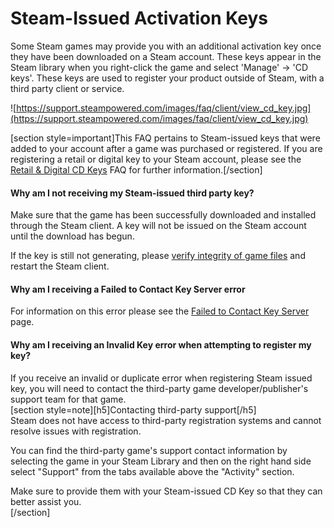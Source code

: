 # Steam-Issued Activation Keys

Some Steam games may provide you with an additional activation key once they have been downloaded on a Steam account. These keys appear in the Steam library when you right-click the game and select 'Manage' -> 'CD keys'. These keys are used to register your product outside of Steam, with a third party client or service.  
  
![https://support.steampowered.com/images/faq/client/view_cd_key.jpg](https://support.steampowered.com/images/faq/client/view_cd_key.jpg)  
  
[section style=important]This FAQ pertains to Steam-issued keys that were added to your account after a game was purchased or registered. If you are registering a retail or digital key to your Steam account, please see the [Retail & Digital CD Keys](https://help.steampowered.com/en/faqs/view/0E71-0971-324A-1161) FAQ for further information.[/section]  
#### Why am I not receiving my Steam-issued third party key?
Make sure that the game has been successfully downloaded and installed through the Steam client. A key will not be issued on the Steam account until the download has begun.  
  
If the key is still not generating, please [verify integrity of game files](https://help.steampowered.com/en/faqs/view/0C48-FCBD-DA71-93EB) and restart the Steam client.  
  
#### Why am I receiving a Failed to Contact Key Server error
  
For information on this error please see the [Failed to Contact Key Server](https://help.steampowered.com/en/faqs/view/19CE-F573-6077-CAF8) page.  
  
#### Why am I receiving an Invalid Key error when attempting to register my key?
If you receive an invalid or duplicate error when registering Steam issued key, you will need to contact the third-party game developer/publisher's support team for that game.  
[section style=note][h5]Contacting third-party support[/h5]  
Steam does not have access to third-party registration systems and cannot resolve issues with registration.  
  
You can find the third-party game's support contact information by selecting the game in your Steam Library and then on the right hand side select "Support" from the tabs available above the "Activity" section.  
  
Make sure to provide them with your Steam-issued CD Key so that they can better assist you.  
[/section]  
  
  
  
  
